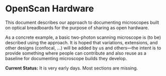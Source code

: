<!--
This file is part of OpenScan-Hardware
Copyright 2023 OpenScan Contributors
SPDX-License-Identifier: CC-BY-SA-4.0
-->

# OpenScan Hardware

This document describes our approach to documenting microscopes built on
optical breadboards for the purpose of sharing as open hardware.

As a concrete example, a basic two-photon scanning microscope is (to be)
described using the approach. It is hoped that variations, extensions, and
other designs (confocal, ...) will be added by us and others—the intent is to
provide something where people can contribute and also reuse as a baseline for
documenting microscope builds they develop.

**Current Status:** It is very early days. Most sections are missing.

```{tableofcontents}
```
